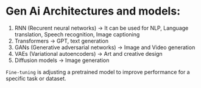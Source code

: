 # Gen Ai Architectures and models:
1. RNN (Recurent neural networks) -> It can be used for NLP, Language translation, Speech recognition, Image captioning
2. Transformers -> GPT, text generation
3. GANs (Generative adversarial networks) -> Image and Video generation
4. VAEs (Variational autoencoders) -> Art and creative design
5. Diffusion models -> Image generation

`Fine-tuning` is adjusting a pretrained model to improve performance 
for a specific task or dataset.